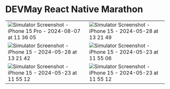 # DEVMay React Native Marathon

<table>
  <tr>
    <td><img src="https://github.com/user-attachments/assets/799f052a-2ae2-4e5c-b9c3-b228048b9044" alt="Simulator Screenshot - iPhone 15 Pro - 2024-08-07 at 11 36 05" /></td>
    <td><img src="https://github.com/BEGDAR8ZOUHAIR/DevMay/assets/93929557/bdb1ead9-9a47-485c-8cf3-4a8c80d36db1" alt="Simulator Screenshot - iPhone 15 - 2024-05-28 at 13 21 49" /></td>
  </tr>
  <tr>
    <td><img src="https://github.com/BEGDAR8ZOUHAIR/DevMay/assets/93929557/1c20b5a4-1565-4e94-9099-f0b015d1302c" alt="Simulator Screenshot - iPhone 15 - 2024-05-28 at 13 21 42" /></td>
    <td><img src="https://github.com/BEGDAR8ZOUHAIR/DevMay/assets/93929557/ed6336b8-1a56-4046-947f-20201c269f98" alt="Simulator Screenshot - iPhone 15 - 2024-05-23 at 11 55 06" /></td>
  </tr>
  <tr>
    <td><img src="https://github.com/BEGDAR8ZOUHAIR/DevMay/assets/93929557/c9f7c0fc-b89e-4b49-b2b1-037dd4b5379d" alt="Simulator Screenshot - iPhone 15 - 2024-05-23 at 11 55 12" /></td>
        <td><img src="https://github.com/user-attachments/assets/90b5c0f9-8256-45a2-b16d-3baf5be1ca20" alt="Simulator Screenshot - iPhone 15 - 2024-05-23 at 11 55 12" /></td>
    
  </tr>
</table>
